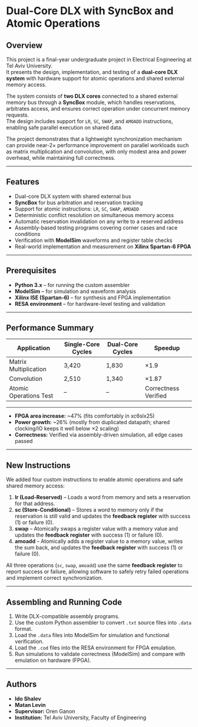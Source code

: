 # Dual-Core DLX with SyncBox and Atomic Operations

## Overview  

This project is a final-year undergraduate project in Electrical Engineering at Tel Aviv University.  
It presents the design, implementation, and testing of a **dual-core DLX system** with hardware support for atomic operations and shared external memory access.

The system consists of **two DLX cores** connected to a shared external memory bus through a **SyncBox** module, which handles reservations, arbitrates access, and ensures correct operation under concurrent memory requests.  
The design includes support for `LR`, `SC`, `SWAP`, and `AMOADD` instructions, enabling safe parallel execution on shared data.

The project demonstrates that a lightweight synchronization mechanism can provide near-2× performance improvement on parallel workloads such as matrix multiplication and convolution, with only modest area and power overhead, while maintaining full correctness.

---

## Features  

- Dual-core DLX system with shared external bus  
- **SyncBox** for bus arbitration and reservation tracking  
- Support for atomic instructions: `LR`, `SC`, `SWAP`, `AMOADD`  
- Deterministic conflict resolution on simultaneous memory access  
- Automatic reservation invalidation on any write to a reserved address  
- Assembly-based testing programs covering corner cases and race conditions  
- Verification with **ModelSim** waveforms and register table checks  
- Real-world implementation and measurement on **Xilinx Spartan-6 FPGA**  

---

## Prerequisites  

- **Python 3.x** – for running the custom assembler  
- **ModelSim** – for simulation and waveform analysis  
- **Xilinx ISE (Spartan-6)** – for synthesis and FPGA implementation  
- **RESA environment** – for hardware-level testing and validation  

---

## Performance Summary  

| Application | Single-Core Cycles | Dual-Core Cycles | Speedup |
| ----------- | ---------------- | ---------------- | ------- |
| Matrix Multiplication | 3,420 | 1,830 | ×1.9 |
| Convolution | 2,510 | 1,340 | ×1.87 |
| Atomic Operations Test | – | – | Correctness Verified |

---

- **FPGA area increase:** ~47% (fits comfortably in xc6slx25)  
- **Power growth:** ~26% (mostly from duplicated datapath; shared clocking/IO keeps it well below ×2 scaling)  
- **Correctness:** Verified via assembly-driven simulation, all edge cases passed  

---

## New Instructions  

We added four custom instructions to enable atomic operations and safe shared memory access:  

1. **lr (Load-Reserved)** – Loads a word from memory and sets a reservation for that address.  
2. **sc (Store-Conditional)** – Stores a word to memory only if the reservation is still valid and updates the **feedback register** with success (1) or failure (0).  
3. **swap** – Atomically swaps a register value with a memory value and updates the **feedback register** with success (1) or failure (0).  
4. **amoadd** – Atomically adds a register value to a memory value, writes the sum back, and updates the **feedback register** with success (1) or failure (0).  

All three operations (`sc`, `swap`, `amoadd`) use the same **feedback register** to report success or failure, allowing software to safely retry failed operations and implement correct synchronization.

---

## Assembling and Running Code  

1. Write DLX-compatible assembly programs.  
2. Use the custom Python assembler to convert `.txt` source files into `.data` format.  
3. Load the `.data` files into ModelSim for simulation and functional verification.  
4. Load the `.cod` files into the RESA environment for FPGA emulation.  
5. Run simulations to validate correctness (ModelSim) and compare with emulation on hardware (FPGA).  

---

## Authors  

- **Ido Shalev**  
- **Matan Levin**  
- **Supervisor:** Oren Ganon  
- **Institution:** Tel Aviv University, Faculty of Engineering  
